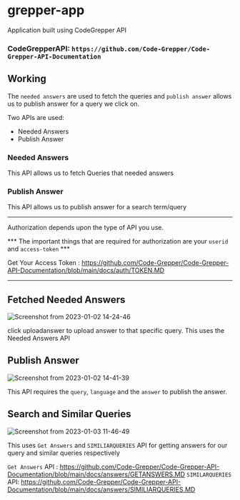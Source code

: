 # grepper-app
Application built using CodeGrepper API

### CodeGrepperAPI: `https://github.com/Code-Grepper/Code-Grepper-API-Documentation`

## Working

The `needed answers` are used to fetch the queries and `publish answer` allows us to publish answer for a query we click on.

Two APIs  are used:
 - Needed Answers
 - Publish Answer

### Needed Answers
This API  allows us to fetch Queries that needed answers

### Publish Answer
This API allows us to publish answer for a search term/query

------------------

Authorization depends upon the type of API you use.

*** The important things that are required for authorization are your `userid` and `access-token` ***

Get Your Access Token : https://github.com/Code-Grepper/Code-Grepper-API-Documentation/blob/main/docs/auth/TOKEN.MD

------------------


## Fetched Needed Answers
 
 
 ![Screenshot from 2023-01-02 14-24-46](https://user-images.githubusercontent.com/59218902/210212119-87c9896f-879e-49cf-b17b-e86628b2eaec.png)


  click uploadanswer to upload answer to that specific query. This uses the Needed Answers API


## Publish Answer

![Screenshot from 2023-01-02 14-41-39](https://user-images.githubusercontent.com/59218902/210212224-476ec720-3946-4ac9-9120-64682a8f6daf.png)


 This API  requires the `query`, `language` and the `answer` to  publish the answer.

    
## Search and Similar Queries

![Screenshot from 2023-01-03 11-46-49](https://user-images.githubusercontent.com/59218902/210308789-a667f1db-28f2-45f5-9c0c-a4bbfa9b3b4d.png)

 This uses `Get Answers` and `SIMILIARQUERIES` API for getting answers for our query and similar queries respectively
 
 `Get Answers` API : https://github.com/Code-Grepper/Code-Grepper-API-Documentation/blob/main/docs/answers/GETANSWERS.MD
 `SIMILARQUERIES` API: https://github.com/Code-Grepper/Code-Grepper-API-Documentation/blob/main/docs/answers/SIMILIARQUERIES.MD
 
 
